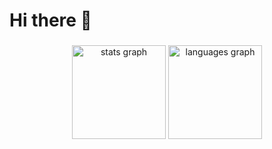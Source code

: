 <h1 align="left">Hi there 👋</h1>

###

<div align="center">
  <img src="https://github-readme-stats.vercel.app/api?username=mochammadsk&hide_title=false&hide_rank=false&show_icons=true&include_all_commits=true&count_private=true&disable_animations=false&theme=dracula&locale=en&hide_border=false&order=1&custom_title=My%20Github%20Statistic" height="150" alt="stats graph"  />
  <img src="https://github-readme-stats.vercel.app/api/top-langs?username=mochammadsk&locale=en&hide_title=false&layout=compact&card_width=320&langs_count=8&theme=dracula&hide_border=false&order=2&custom_title=My%20Programing%20Leangues" height="150" alt="languages graph"  />
</div>

###

